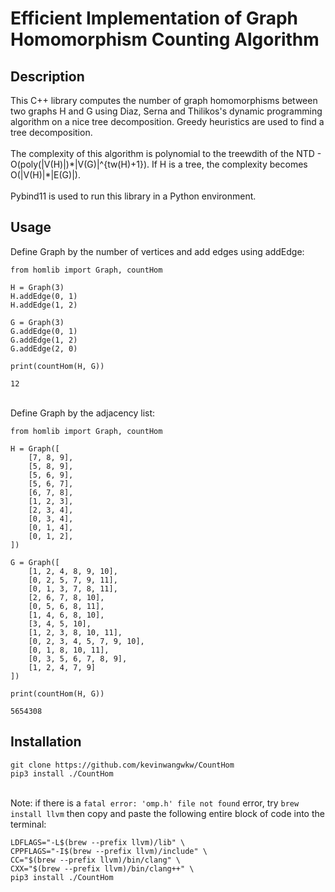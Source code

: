 # Efficient Implementation of Graph Homomorphism Counting Algorithm

## Description

This C++ library computes the number of graph homomorphisms between two graphs H and G using Diaz, Serna and Thilikos's dynamic programming algorithm on a nice tree decomposition. Greedy heuristics are used to find a tree decomposition. 
<br><br>The complexity of this algorithm is polynomial to the treewdith of the NTD - O(poly(|V(H)|)\*|V(G)|^{tw(H)+1}). If H is a tree, the complexity becomes O(|V(H)|\*|E(G)|).
<br><br>Pybind11 is used to run this library in a Python environment.

## Usage

Define Graph by the number of vertices and add edges using addEdge:
````
from homlib import Graph, countHom

H = Graph(3)
H.addEdge(0, 1)
H.addEdge(1, 2)

G = Graph(3)
G.addEdge(0, 1)
G.addEdge(1, 2)
G.addEdge(2, 0)

print(countHom(H, G))
````

````
12
````
<br>Define Graph by the adjacency list:
````
from homlib import Graph, countHom

H = Graph([
    [7, 8, 9],
    [5, 8, 9],
    [5, 6, 9],
    [5, 6, 7],
    [6, 7, 8],
    [1, 2, 3],
    [2, 3, 4],
    [0, 3, 4],
    [0, 1, 4],
    [0, 1, 2],
])

G = Graph([
    [1, 2, 4, 8, 9, 10],
    [0, 2, 5, 7, 9, 11],
    [0, 1, 3, 7, 8, 11],
    [2, 6, 7, 8, 10],
    [0, 5, 6, 8, 11],
    [1, 4, 6, 8, 10],
    [3, 4, 5, 10],
    [1, 2, 3, 8, 10, 11],
    [0, 2, 3, 4, 5, 7, 9, 10],
    [0, 1, 8, 10, 11],
    [0, 3, 5, 6, 7, 8, 9],
    [1, 2, 4, 7, 9]
])

print(countHom(H, G))
````

````
5654308
````

## Installation

````
git clone https://github.com/kevinwangwkw/CountHom
pip3 install ./CountHom
````

<br>Note: if there is a ````fatal error: 'omp.h' file not found```` error, try ````brew install llvm```` then copy and paste the following entire block of code into the terminal:
````
LDFLAGS="-L$(brew --prefix llvm)/lib" \
CPPFLAGS="-I$(brew --prefix llvm)/include" \
CC="$(brew --prefix llvm)/bin/clang" \
CXX="$(brew --prefix llvm)/bin/clang++" \
pip3 install ./CountHom
````

